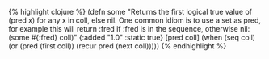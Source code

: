 {% highlight clojure %}
(defn some
  "Returns the first logical true value of (pred x) for any x in coll,
  else nil.  One common idiom is to use a set as pred, for example
  this will return :fred if :fred is in the sequence, otherwise nil:
  (some #{:fred} coll)"
  {:added "1.0"
   :static true}
  [pred coll]
    (when (seq coll)
      (or (pred (first coll)) (recur pred (next coll)))))
{% endhighlight %}
